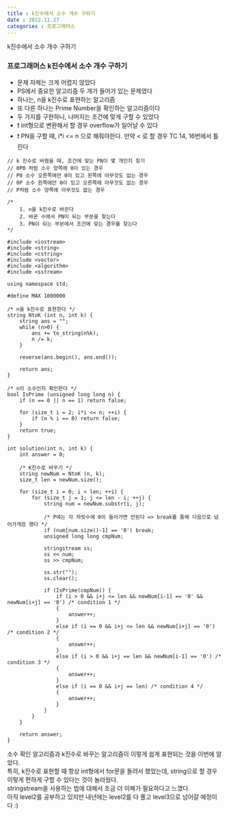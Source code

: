 ```yaml
---
title : k진수에서 소수 개수 구하기
date : 2022.11.27
categories : 프로그래머스
---
```


k진수에서 소수 개수 구하기

### 프로그래머스 k진수에서 소수 개수 구하기

- 문제 자체는 크게 어렵지 않았다
- PS에서 중요한 알고리즘 두 개가 들어가 있는 문제였다
- 하나는, n을 k진수로 표현하는 알고리즘
- 또 다른 하나는 Prime Number을 확인하는 알고리즘이다
- 두 가지를 구현하니, 나머지는 조건에 맞게 구할 수 있었다
- ❗️ int형으로 변환해서 할 경우 overflow가 일어날 수 있다
- ❗️ PN을 구할 때, i*i <= n 으로 해줘야한다. 만약 < 로 할 경우 TC 14, 16번에서 틀린다

```
// k 진수로 바꿨을 때, 조건에 맞는 PN이 몇 개인지 찾기
// 0P0 처럼 소수 양쪽에 0이 있는 경우
// P0 소수 오른쪽에만 0이 있고 왼쪽에 아무것도 없는 경우
// 0P 소수 왼쪽에만 0이 있고 오른쪽에 아무것도 없는 경우
// P처럼 소수 양쪽에 아무것도 없는 경우

/* 
    1. n을 k진수로 바꾼다
    2. 바꾼 수에서 PN이 되는 부분을 찾는다
    3. PN이 되는 부분에서 조건에 맞는 경우를 찾는다
*/

#include <iostream>
#include <string>
#include <cstring>
#include <vector>
#include <algorithm>
#include <sstream>

using namespace std;

#define MAX 1000000

/* n을 k진수로 표현한다 */
string NtoK (int n, int k) {
    string ans = "";
    while (n>0) {
        ans += to_string(n%k);
        n /= k;
    }
    
    reverse(ans.begin(), ans.end());
    
    return ans;
}

/* n이 소수인지 확인한다 */
bool IsPrime (unsigned long long n) {
    if (n == 0 || n == 1) return false;
    
    for (size_t i = 2; i*i <= n; ++i) {
        if (n % i == 0) return false;
    }
    return true;
}

int solution(int n, int k) {
    int answer = 0;
    
    /* K진수로 바꾸기 */
    string newNum = NtoK (n, k);
    size_t len = newNum.size();
    
    for (size_t i = 0; i < len; ++i) {    
        for (size_t j = 1; j <= len - i; ++j) {
            string num = newNum.substr(i, j);
            
            /* P에는 각 자릿수에 0이 들어가면 안된다 => break를 통해 다음으로 넘어가게끔 했다 */
            if (num[num.size()-1] == '0') break; 
            unsigned long long cmpNum;
            
            stringstream ss;
            ss << num;
            ss >> cmpNum;
            
            ss.str("");
            ss.clear();
            
            if (IsPrime(cmpNum)) {
                if (i > 0 && i+j <= len && newNum[i-1] == '0' && newNum[i+j] == '0') /* condition 1 */
                {
                    answer++;
                }
                else if (i == 0 && i+j <= len && newNum[i+j] == '0') /* condition 2 */
                {
                    answer++;
                }
                else if (i > 0 && i+j == len && newNum[i-1] == '0') /* condition 3 */
                {
                    answer++;
                }
                else if (i == 0 && i+j == len) /* condition 4 */
                {
                    answer++;
                }
            }
        }
    }    
    
    return answer;
}
```

소수 확인 알고리즘과 k진수로 바꾸는 알고리즘이 이렇게 쉽게 표현되는 것을 이번에 알았다.     
특히, k진수로 표현할 때 항상 int형에서 for문을 돌려서 했었는데, string으로 할 경우 이렇게 편하게 구할 수 있다는 것이 놀라웠다.      
stringstream을 사용하는 법에 대해서 조금 더 이해가 필요하다고 느꼈다.   
아직 level2를 공부하고 있지만 내년에는 level2를 다 풀고 level3으로 넘어갈 예정이다 :)